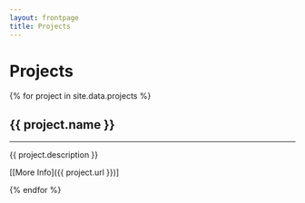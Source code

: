 ```yaml
---
layout: frontpage
title: Projects
---
```


# Projects

{% for project in site.data.projects %}

## {{ project.name }}

---

{{ project.description }}

[[More Info]({{ project.url }})]



{% endfor %}
